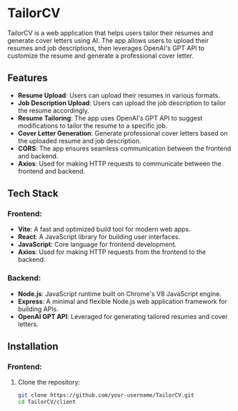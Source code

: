 # TailorCV

TailorCV is a web application that helps users tailor their resumes and generate cover letters using AI. The app allows users to upload their resumes and job descriptions, then leverages OpenAI's GPT API to customize the resume and generate a professional cover letter.

## Features
- **Resume Upload**: Users can upload their resumes in various formats.
- **Job Description Upload**: Users can upload the job description to tailor the resume accordingly.
- **Resume Tailoring**: The app uses OpenAI's GPT API to suggest modifications to tailor the resume to a specific job.
- **Cover Letter Generation**: Generate professional cover letters based on the uploaded resume and job description.
- **CORS**: The app ensures seamless communication between the frontend and backend.
- **Axios**: Used for making HTTP requests to communicate between the frontend and backend.

## Tech Stack

### Frontend:
- **Vite**: A fast and optimized build tool for modern web apps.
- **React**: A JavaScript library for building user interfaces.
- **JavaScript**: Core language for frontend development.
- **Axios**: Used for making HTTP requests from the frontend to the backend.

### Backend:
- **Node.js**: JavaScript runtime built on Chrome's V8 JavaScript engine.
- **Express**: A minimal and flexible Node.js web application framework for building APIs.
- **OpenAI GPT API**: Leveraged for generating tailored resumes and cover letters.

## Installation

### Frontend:
1. Clone the repository:
   ```bash
   git clone https://github.com/your-username/TailorCV.git
   cd TailorCV/client
